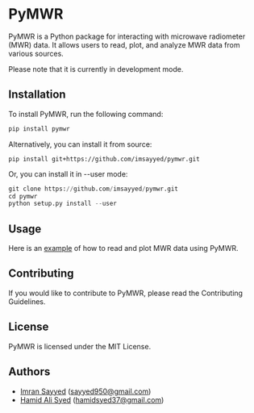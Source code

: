 # PyMWR

PyMWR is a Python package for interacting with microwave radiometer (MWR) data. It allows users to read, plot, and analyze MWR data from various sources.

Please note that it is currently in  development mode.


## Installation

To install PyMWR, run the following command:

```python
pip install pymwr
```

Alternatively, you can install it from source:

```
pip install git+https://github.com/imsayyed/pymwr.git
```

Or, you can install it in --user mode:

```python
git clone https://github.com/imsayyed/pymwr.git
cd pymwr
python setup.py install --user
```
## Usage

Here is an [example](./examples/examples.ipynb) of how to read and plot MWR data using PyMWR.


## Contributing

If you would like to contribute to PyMWR, please read the Contributing Guidelines.


## License

PyMWR is licensed under the MIT License.


## Authors

- [Imran Sayyed](https://github.com/imsayyed) (sayyed950@gmail.com)
- [Hamid Ali Syed](https://github.com/syedhamidali) (hamidsyed37@gmail.com)